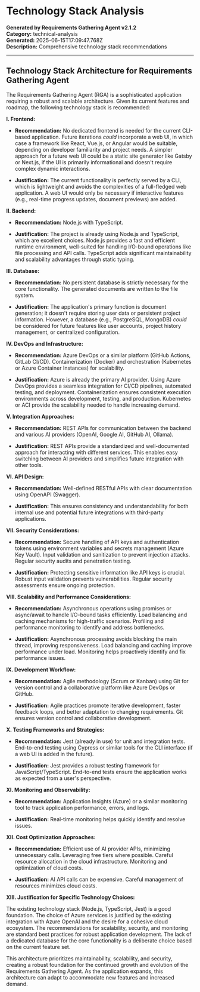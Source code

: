 # Technology Stack Analysis

**Generated by Requirements Gathering Agent v2.1.2**  
**Category:** technical-analysis  
**Generated:** 2025-06-15T17:09:47.768Z  
**Description:** Comprehensive technology stack recommendations

---

## Technology Stack Architecture for Requirements Gathering Agent

The Requirements Gathering Agent (RGA) is a sophisticated application requiring a robust and scalable architecture.  Given its current features and roadmap, the following technology stack is recommended:

**I. Frontend:**

* **Recommendation:**  No dedicated frontend is needed for the current CLI-based application.  Future iterations *could* incorporate a web UI, in which case a framework like React, Vue.js, or Angular would be suitable, depending on developer familiarity and project needs.  A simpler approach for a future web UI could be a static site generator like Gatsby or Next.js, if the UI is primarily informational and doesn't require complex dynamic interactions.

* **Justification:** The current functionality is perfectly served by a CLI, which is lightweight and avoids the complexities of a full-fledged web application.  A web UI would only be necessary if interactive features (e.g., real-time progress updates, document previews) are added.


**II. Backend:**

* **Recommendation:** Node.js with TypeScript.

* **Justification:**  The project is already using Node.js and TypeScript, which are excellent choices. Node.js provides a fast and efficient runtime environment, well-suited for handling I/O-bound operations like file processing and API calls. TypeScript adds significant maintainability and scalability advantages through static typing.

**III. Database:**

* **Recommendation:** No persistent database is strictly necessary for the core functionality.  The generated documents are written to the file system.

* **Justification:** The application's primary function is document generation; it doesn't require storing user data or persistent project information.  However, a database (e.g., PostgreSQL, MongoDB) *could* be considered for future features like user accounts, project history management, or centralized configuration.


**IV. DevOps and Infrastructure:**

* **Recommendation:**  Azure DevOps or a similar platform (GitHub Actions, GitLab CI/CD). Containerization (Docker) and orchestration (Kubernetes or Azure Container Instances) for scalability.

* **Justification:** Azure is already the primary AI provider.  Using Azure DevOps provides a seamless integration for CI/CD pipelines, automated testing, and deployment.  Containerization ensures consistent execution environments across development, testing, and production. Kubernetes or ACI provide the scalability needed to handle increasing demand.


**V. Integration Approaches:**

* **Recommendation:**  REST APIs for communication between the backend and various AI providers (OpenAI, Google AI, GitHub AI, Ollama).

* **Justification:** REST APIs provide a standardized and well-documented approach for interacting with different services.  This enables easy switching between AI providers and simplifies future integration with other tools.


**VI. API Design:**

* **Recommendation:**  Well-defined RESTful APIs with clear documentation using OpenAPI (Swagger).

* **Justification:**  This ensures consistency and understandability for both internal use and potential future integrations with third-party applications.


**VII. Security Considerations:**

* **Recommendation:**  Secure handling of API keys and authentication tokens using environment variables and secrets management (Azure Key Vault).  Input validation and sanitization to prevent injection attacks.  Regular security audits and penetration testing.

* **Justification:**  Protecting sensitive information like API keys is crucial.  Robust input validation prevents vulnerabilities.  Regular security assessments ensure ongoing protection.


**VIII. Scalability and Performance Considerations:**

* **Recommendation:**  Asynchronous operations using promises or async/await to handle I/O-bound tasks efficiently.  Load balancing and caching mechanisms for high-traffic scenarios.  Profiling and performance monitoring to identify and address bottlenecks.

* **Justification:**  Asynchronous processing avoids blocking the main thread, improving responsiveness.  Load balancing and caching improve performance under load.  Monitoring helps proactively identify and fix performance issues.


**IX. Development Workflow:**

* **Recommendation:**  Agile methodology (Scrum or Kanban) using Git for version control and a collaborative platform like Azure DevOps or GitHub.

* **Justification:**  Agile practices promote iterative development, faster feedback loops, and better adaptation to changing requirements. Git ensures version control and collaborative development.


**X. Testing Frameworks and Strategies:**

* **Recommendation:**  Jest (already in use) for unit and integration tests.  End-to-end testing using Cypress or similar tools for the CLI interface (if a web UI is added in the future).

* **Justification:**  Jest provides a robust testing framework for JavaScript/TypeScript.  End-to-end tests ensure the application works as expected from a user's perspective.


**XI. Monitoring and Observability:**

* **Recommendation:**  Application Insights (Azure) or a similar monitoring tool to track application performance, errors, and logs.

* **Justification:**  Real-time monitoring helps quickly identify and resolve issues.


**XII. Cost Optimization Approaches:**

* **Recommendation:**  Efficient use of AI provider APIs, minimizing unnecessary calls.  Leveraging free tiers where possible.  Careful resource allocation in the cloud infrastructure.  Monitoring and optimization of cloud costs.

* **Justification:**  AI API calls can be expensive.  Careful management of resources minimizes cloud costs.


**XIII. Justification for Specific Technology Choices:**

The existing technology stack (Node.js, TypeScript, Jest) is a good foundation.  The choice of Azure services is justified by the existing integration with Azure OpenAI and the desire for a cohesive cloud ecosystem.  The recommendations for scalability, security, and monitoring are standard best practices for robust application development.  The lack of a dedicated database for the core functionality is a deliberate choice based on the current feature set.


This architecture prioritizes maintainability, scalability, and security, creating a robust foundation for the continued growth and evolution of the Requirements Gathering Agent.  As the application expands, this architecture can adapt to accommodate new features and increased demand.
